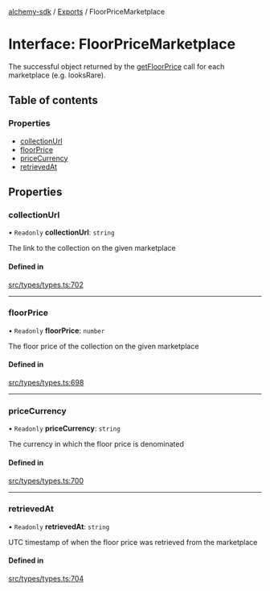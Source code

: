 [alchemy-sdk](../README.md) / [Exports](../modules.md) / FloorPriceMarketplace

# Interface: FloorPriceMarketplace

The successful object returned by the [getFloorPrice](../classes/NftNamespace.md#getfloorprice) call for each
marketplace (e.g. looksRare).

## Table of contents

### Properties

- [collectionUrl](FloorPriceMarketplace.md#collectionurl)
- [floorPrice](FloorPriceMarketplace.md#floorprice)
- [priceCurrency](FloorPriceMarketplace.md#pricecurrency)
- [retrievedAt](FloorPriceMarketplace.md#retrievedat)

## Properties

### collectionUrl

• `Readonly` **collectionUrl**: `string`

The link to the collection on the given marketplace

#### Defined in

[src/types/types.ts:702](https://github.com/alchemyplatform/alchemy-sdk-js/blob/5944626/src/types/types.ts#L702)

___

### floorPrice

• `Readonly` **floorPrice**: `number`

The floor price of the collection on the given marketplace

#### Defined in

[src/types/types.ts:698](https://github.com/alchemyplatform/alchemy-sdk-js/blob/5944626/src/types/types.ts#L698)

___

### priceCurrency

• `Readonly` **priceCurrency**: `string`

The currency in which the floor price is denominated

#### Defined in

[src/types/types.ts:700](https://github.com/alchemyplatform/alchemy-sdk-js/blob/5944626/src/types/types.ts#L700)

___

### retrievedAt

• `Readonly` **retrievedAt**: `string`

UTC timestamp of when the floor price was retrieved from the marketplace

#### Defined in

[src/types/types.ts:704](https://github.com/alchemyplatform/alchemy-sdk-js/blob/5944626/src/types/types.ts#L704)
